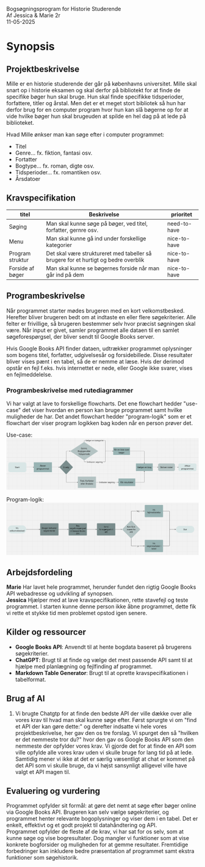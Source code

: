 Bogsøgningsprogram for Historie Studerende   
Af Jessica & Marie 2r   
11-05-2025

# Synopsis
## Projektbeskrivelse 
 Mille er en historie studerende der går på københavns universitet. Mille skal snart op i historie eksamen og skal derfor på bibliotekt for at finde de specifike bøger hun skal bruge. Hun skal finde specifikke tidsperioder, forfattere, titler og årstal. Men det er et meget stort bibliotek så hun har derfor brug for en computer program hvor hun kan slå bøgerne op for at vide hvilke bøger hun skal brugeuden at spilde en hel dag på at lede på biblioteket.

 Hvad Mille ønkser man kan søge efter i computer programmet:
* Titel
* Genre... fx. fiktion, fantasi osv.
* Fortatter
* Bogtype... fx. roman, digte osv.
* Tidsperioder... fx. romantiken osv.
* Årsdatoer 

## Kravspecifikation
| titel            	| Beskrivelse                                                                         	| prioritet    	|
|------------------	|-------------------------------------------------------------------------------------	|--------------	|
| Søging           	| Man skal kunne søge på bøger, ved titel, forfatter, gernre osv.                     	| need-to-have 	|
| Menu             	| Man skal kunne gå ind under forskellige kategorier                                  	| nice-to-have 	|
| Program struktur 	| Det skal være struktureret med tabeller så brugere for et hurtigt og bedre overblik 	| nice-to-have 	|
| Forside af bøger 	| Man skal kunne se bøgernes forside når man går ind på dem                           	| nice-to-have 	|

## Programbeskrivelse 
Når programmet starter mødes brugeren med en kort velkomstbesked. Herefter bliver brugeren bedt om at indtaste en eller flere søgekriterier. Alle felter er frivillige, så brugeren bestemmer selv hvor præcist søgningen skal være. Når input er givet, samler programmet alle dataen til en samlet søgeforespørgsel, der bliver sendt til Google Books server.

Hvis Google Books API finder dataen, udtrækker programmet oplysninger som bogens titel, forfatter, udgivelsesår og forsidebillede. Disse resultater bliver vises pænt i en tabel, så de er nemme at læse. Hvis der derimod opstår en fejl f.eks. hvis internettet er nede, eller Google ikke svarer, vises en fejlmeddelelse.

### Programbeskrivelse med rutediagrammer
Vi har valgt at lave to forskellige flowcharts. Det ene flowchart hedder "use-case" det viser hvordan en person kan bruge programmet samt hvilke muligheder de har. Det andet flowchart hedder "program-logik" som er et flowchart der viser program logikken bag koden når en person prøver det.

Use-case:
![image](Use-case.png)

Program-logik:
![image](Program-logik.png)

## Arbejdsfordeling
**Marie** Har lavet hele programmet, herunder fundet den rigtig Google Books API webadresse og udvikling af synopsen.   
**Jessica** Hjælper med at lave kravspecifikationen, rette stavefejl og teste programmet. I starten kunne denne person ikke åbne programmet, dette fik vi rette et stykke tid men problemet opstod igen senere.

## Kilder og ressourcer
- **Google Books API**: Anvendt til at hente bogdata baseret på brugerens søgekriterier.
- **ChatGPT**: Brugt til at finde og vælge det mest passende API samt til at hjælpe med planlægning og fejlfinding af programmet.
- **Markdown Table Generator**: Brugt til at oprette kravspecifikationen i tabelformat.

## Brug af AI
1) Vi brugte Chatgtp for at finde den bedste API der ville dække over alle vores krav til hvad man skal kunne søge efter. Først sprurgte vi om "find et API der kan gøre dette:" og derefter indsatte vi hele vores projektbeskrivelse, her gav den os tre forslag. Vi spurget den så "hvilken er det nemmeste tror du?" hvor den gav os Google Books API som den nemmeste der opfylder vores krav. Vi gjorde det for at finde en API som ville opfylde alle vores krav uden vi skulle bruge for lang tid på at lede. Samtidig mener vi ikke at det er særlig væsentligt at chat er kommet på det API som vi skulle bruge, da vi højst sansynligt alligevel ville have valgt et API magen til.

## Evaluering og vurdering
Programmet opfylder sit formål: at gøre det nemt at søge efter bøger online via Google Books API. Brugeren kan selv vælge søgekriterier, og programmet henter relevante bogoplysninger og viser dem i en tabel. Det er enkelt, effektivt og et godt projekt til datahåndtering og API.    
Programmet opfylder de fleste af de krav, vi har sat for os selv, som at kunne søge og vise bogresultater. Dog mangler vi funktioner som at vise konkrete bogforsider og muligheden for at gemme resultater. Fremtidige forbedringer kan inkludere bedre præsentation af programmet samt ekstra funktioner som søgehistorik.
